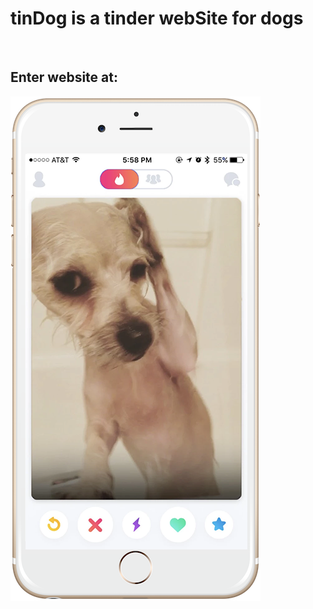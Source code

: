 <h1>tinDog is a tinder webSite for dogs</h1>
<br>
<h2>Enter website at:</h2>
<p></p>
<img src="images/iphone6.png" alt="iphone-mockup">
